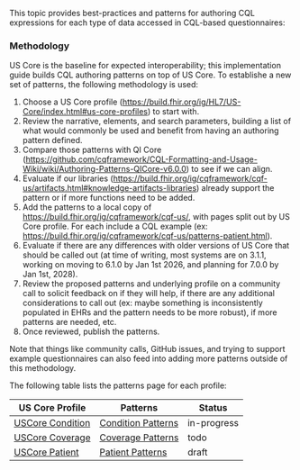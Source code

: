 This topic provides best-practices and patterns for authoring CQL expressions for each type of data accessed in CQL-based questionnaires:

### Methodology

US Core is the baseline for expected interoperability; this implementation guide builds CQL authoring patterns on top of US Core. To establishe a new set of patterns, the following methodology is used:

1. Choose a US Core profile (https://build.fhir.org/ig/HL7/US-Core/index.html#us-core-profiles) to start with.
2. Review the narrative, elements, and search parameters, building a list of what would commonly be used and benefit from having an authoring pattern defined.
3. Compare those patterns with QI Core (https://github.com/cqframework/CQL-Formatting-and-Usage-Wiki/wiki/Authoring-Patterns-QICore-v6.0.0) to see if we can align.
4. Evaluate if our libraries (https://build.fhir.org/ig/cqframework/cqf-us/artifacts.html#knowledge-artifacts-libraries) already support the pattern or if more functions need to be added.
5. Add the patterns to a local copy of https://build.fhir.org/ig/cqframework/cqf-us/, with pages split out by US Core profile. For each include a CQL example (ex: https://build.fhir.org/ig/cqframework/cqf-us/patterns-patient.html).
6. Evaluate if there are any differences with older versions of US Core that should be called out (at time of writing, most systems are on 3.1.1, working on moving to 6.1.0 by Jan 1st 2026, and planning for 7.0.0 by Jan 1st, 2028).
7. Review the proposed patterns and underlying profile on a community call to solicit feedback on if they will help, if there are any additional considerations to call out (ex: maybe something is inconsistently populated in EHRs and the pattern needs to be more robust), if more patterns are needed, etc.
8. Once reviewed, publish the patterns.

Note that things like community calls, GitHub issues, and trying to support example questionnaires can also feed into adding more patterns outside of this methodology.

The following table lists the patterns page for each profile:

|US Core Profile|Patterns|Status|
|----|----|----|
|[USCore Condition]({{site.data.fhir.ver.uscore}}/StructureDefinition-us-core-condition.html)|[Condition Patterns](patterns-condition.html)|in-progress|
|[USCore Coverage]({{site.data.fhir.ver.uscore}}/StructureDefinition-us-core-coverage.html)|[Coverage Patterns](patterns-coverage.html)|todo|
|[USCore Patient]({{site.data.fhir.ver.uscore}}/StructureDefinition-us-core-patient.html)|[Patient Patterns](patterns-patient.html)|draft|
